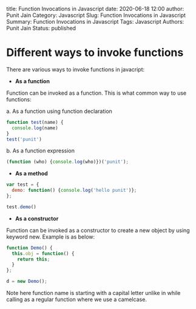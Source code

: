title: Function Invocations in Javascript 
date: 2020-06-18 12:00
author: Punit Jain
Category: Javascript
Slug: Function Invocations in Javascript
Summary: Function Invocations in Javascript
Tags: Javascript
Authors: Punit Jain
Status: published


# Different ways to invoke functions

There are various ways to invoke functions in javacript:

* **As a function**

Function can be invoked as a function. This is what common way to use functions:

a. As a function using function declaration
```javascript
function test(name) {
  console.log(name)
}
test('punit')
```

b. As a function expression
```javascript
(function (who) {console.log(who)})('punit');
```

* **As a method**

```javascript
var test = {
  demo: function() {console.log('hello punit')};
};

test.demo()
```

* **As a constructor**

Function can be invoked as a constructor to create a new object by using keyword new.
Example is as below:

```javascript
function Demo() {
  this.obj = function() {
    return this;
  }
};

d = new Demo();
```
Note here function name is starting with a capital letter unlike in while calling as a regular function where we use a camelcase.

